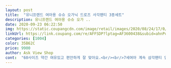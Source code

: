 ```yaml
---
layout: post 
title:  "유니프랜드 여아용 슈슈 오가닉 드로즈 사각팬티 3종세트" 
description: 유니프랜드 여아용 슈슈 오가 ..
date: 2020-09-23 06:22:50 
img: https://static.coupangcdn.com/image/retail/images/2020/08/24/17/0/ed7c4dfc-adbd-4471-925a-bfb45551a3b9.jpg 
linkUrl: https://link.coupang.com/re/AFFSDP?lptag=AF3600438&subid=ahnPublicAsk&pageKey=2011383624&itemId=3421694543&vendorItemId=71408250530&traceid=V0-113-b400d356815013f6 
categories: [1004] 
color: 35B62C 
price: 9900 
author: Ask View Shop 
cont:  "60사이즈 약간 여유있고 편안하게 잘 맞아요.<br/><br/>7세여아 계속 삼각팬티 입혔었는데<br/>너무 귀여워요 ㅋㅋㅋ<br/>놀다가 땀이 차있을 때 화장실 가도 마찬가지구요<br/>다른 디자인으로 또 사야겠어요<br/>아이도 편해합니다^^<br/>이 팬티는 그럴 일 없어서 좋아요<br/>재질도 만족스럽고 그림도 너무 예뻐요.<br/><br/>키 90cm, 11.<br/>5kg 32개월 좀 많이 마른 아가인데<br/>혼자 급하게 닦고 나올 때  팬티 한쪽이 엉덩이 사이로 들어갈 때가 있더라구요.<br/><br/>" 
---
```

